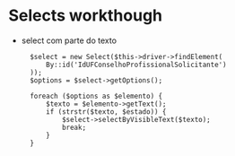 # Selects workthough

* select com parte do texto

        $select = new Select($this->driver->findElement(
            By::id('IdUFConselhoProfissionalSolicitante')
        ));
        $options = $select->getOptions();

        foreach ($options as $elemento) {
            $texto = $elemento->getText();
            if (strstr($texto, $estado)) {
                $select->selectByVisibleText($texto);
                break;
            }
        }

